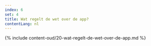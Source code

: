 ```yaml
---
index: 6
set: 4
title: Wat regelt de wet over de app?
contentLang: nl
---
```

{% include content-oud/20-wat-regelt-de-wet-over-de-app.md %}
